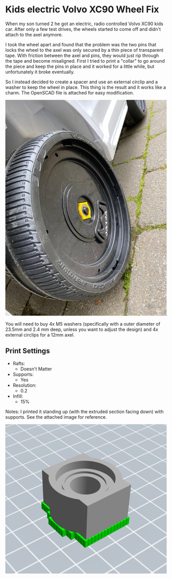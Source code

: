 # Kids electric Volvo XC90 Wheel Fix
When my son turned 2 he got an electric, radio controlled Volvo XC90 kids car. After only a few test drives, the wheels started to come off and didn't attach to the axel anymore.

I took the wheel apart and found that the problem was the two pins that locks the wheel to the axel was only secured by a thin piece of transparent tape. With friction between the axel and pins, they would just rip through the tape and become misaligned.
First I tried to print a "collar" to go around the piece and keep the pins in place and it worked for a little while, but unfortunately it broke eventually.

So I instead decided to create a spacer and use an external circlip and a washer to keep the wheel in place. This thing is the result and it works like a charm.
The OpenSCAD file is attached for easy modification.

![Final product](https://github.com/emilerl/3D-models/blob/master/XC90-Wheel-Fix/Wheel%20Fix%20-%201.jpeg?raw=true)

You will need to buy 4x M5 washers (specifically with a outer diameter of 23.5mm and 2.4 mm deep, unless you want to adjust the design) and 4x external circlips for a 12mm axel.

## Print Settings

- Rafts:
	- Doesn't Matter
- Supports:
	- Yes
- Resolution:
	- 0.2
- Infill:
	- 15%

Notes:
I printed it standing up (with the extruded section facing down) with supports. See the attached image for reference.

![Model with supports](https://github.com/emilerl/3D-models/blob/master/XC90-Wheel-Fix/Print%20Orientation%20with%20Supports.png?raw=true)